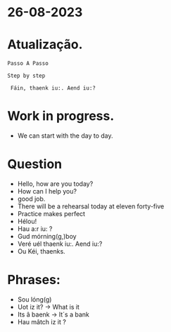 # 26-08-2023

# Atualização.

```
Passo A Passo
```

```
Step by step
```

```
 Fáin, thaenk iu:. Aend iu:?
```

# Work in progress.

- We can start with the day to day.


# Question

- Hello, how are you today? 
- How can I help you? 
- good job.
- There will be a rehearsal today at eleven forty-five
- Practice makes perfect
- Hélou!
- Hau a:r iu: ?
- Gud mórning(g,)boy
- Veré uél thaenk iu:. Aend iu:?
- Ou Kéi, thaenks.

# Phrases:

- Sou lóng(g)
- Uot iz it? -> What is it
- Its â baenk -> It´s a bank
- Hau mâtch iz it ? 
